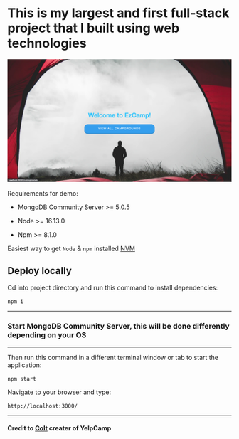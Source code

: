 # This is my largest and first full-stack project that I built using web technologies

![Landing page image](/data/demoimage.png)

Requirements for demo:

- MongoDB Community Server >= 5.0.5

- Node >= 16.13.0

- Npm >= 8.1.0

Easiest way to get `Node` & `npm` installed [NVM](https://github.com/nvm-sh/nvm#installing-and-updating)

## Deploy locally

Cd into project directory and run this command to install dependencies:

```console
npm i
```
---
### __Start MongoDB Community Server__, this will be done differently depending on your OS
---
Then run this command in a different terminal window or tab to start the application:

```console
npm start
```

Navigate to your browser and type:

```console
http://localhost:3000/
```
---
#### Credit to [Colt](https://github.com/Colt) creater of YelpCamp

